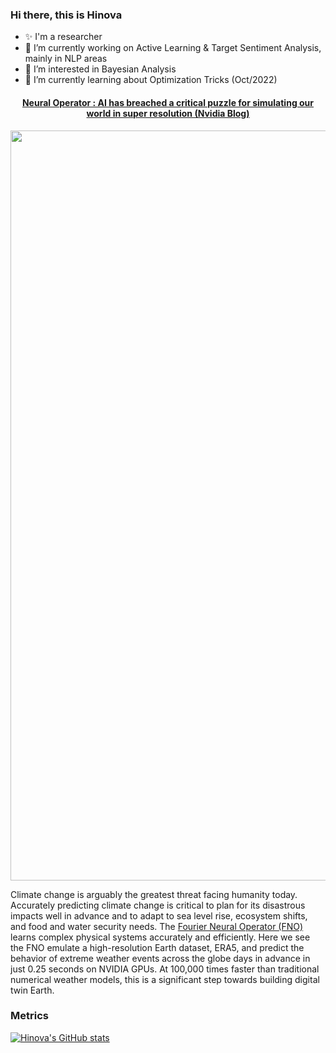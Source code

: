 ### Hi there, this is Hinova
- ✨ I'm a researcher
- 🔭 I’m currently working on Active Learning & Target Sentiment Analysis, mainly in NLP areas
- 🤔 I’m interested in Bayesian Analysis
- 🌱 I’m currently learning about Optimization Tricks (Oct/2022)

<p>
<h4 align='center'> <a href="https://nvidianews.nvidia.com/news/nvidia-announces-digital-twin-platform-for-scientific-computing">Neural Operator : AI has breached a critical puzzle for simulating our world in super resolution (Nvidia Blog)</a></h4>
<img src="/ezgif.com-gif-maker.gif" width='1200px'/>

Climate change is arguably the greatest threat facing humanity today. Accurately predicting climate change is critical to plan for its disastrous impacts well in advance and to adapt to sea level rise, ecosystem shifts, and food and water security needs. The [Fourier Neural Operator (FNO)](https://github.com/hinofafa/fourier_neural_operator) learns complex physical systems accurately and efficiently. Here we see the FNO emulate a high-resolution Earth dataset, ERA5, and predict the behavior of extreme weather events across the globe days in advance in just 0.25 seconds on NVIDIA GPUs. At 100,000 times faster than traditional numerical weather models, this is a significant step towards building digital twin Earth.

</p>

### Metrics
[![Hinova's GitHub stats](https://github-readme-stats.vercel.app/api?username=hinofafa)](https://github.com/anuraghazra/github-readme-stats&theme=synthwave)

<!--
**hinofafa/hinofafa** is a ✨ _special_ ✨ repository because its `README.md` (this file) appears on your GitHub profile.

Here are some ideas to get you to work with:

- 🔭 I’m currently working on ...
- 🌱 I’m currently learning ...
- 👯 I’m looking to collaborate on ...
- 🤔 I’m looking for help with ...
- 💬 Ask me about 
- 📫 How to reach me: ...
- 😄 Pronouns: ...
- ⚡ Fun fact: ...
-->
